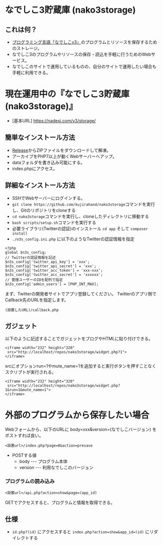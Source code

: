 # なでしこ3貯蔵庫 (nako3storage)

## これは何？

 - [プログラミング言語「なでしこv3」](https://nadesi.com)のプログラムとリソースを保存するためのストレージ。
 - なでしこ3のプログラムやリソースの保存・読込を手軽に行うためのWebサービス。
 - なでしこのサイトで運用しているものの、自分のサイトで運用したい場合も手軽に利用できる。

# 現在運用中の『なでしこ3貯蔵庫(nako3storage)』

 - [基本URL] https://nadesi.com/v3/storage/

## 簡単なインストール方法

 - [Release](https://github.com/kujirahand/nako3storage/releases)からZIPファイルをダウンロードして解凍。
 - アーカイブをPHP7以上が動くWebサーバーへアップ。
 - dataフォルダを書き込み可能にする。
 - index.phpにアクセス。

## 詳細なインストール方法

 - SSHでWebサーバーにログインする。
 - `git clone https://github.com/kujirahand/nako3storage`コマンドを実行し、Gitのリポジトリをcloneする
 - `cd nako3storage`コマンドを実行し、cloneしたディレクトリに移動する
 - `bash scripts/setup.sh`コマンドを実行する
 - 必要ライブラリ(Twitterの認証)のインストール `cd app` そして `composer install`
 - `./n3s_config.ini.php` に以下のようなTwitterの認証情報を指定

```
<?php
global $n3s_config;
// Twitterの認証情報を記述
$n3s_config['twitter_api_key'] = 'xxx';
$n3s_config['twitter_api_secret'] = 'xxx';
$n3s_config['twitter_acc_token'] = 'xxx-xxx';
$n3s_config['twitter_acc_secret'] = 'xxxxxx';
// 管理ユーザーのIDを配列で指定
$n3s_config['admin_users'] = [PHP_INT_MAX];
```

まず、Twitterの開発者サイトでアプリ登録してください。
Twitterのアプリ側でCallback先のURLを指定します。

```
(設置したURL)/callback.php
```


## ガジェット

以下のように記述することでガジェットをブログやHTMLに貼り付けできる。

 ```
 <iframe width="232" height="320"
  src="http://localhost/repos/nako3storage/widget.php?1">
</iframe>
 ```

srcにオプションrun=1やmute_name=1を追加すると実行ボタンを押すことなくスクリプトが実行される。

 ```
 <iframe width="232" height="320"
  src="http://localhost/repos/nako3storage/widget.php?1&run=1&mute_name=1">
</iframe>
 ```


# 外部のプログラムから保存したい場合

Webフォームから、以下のURLに body=xxx&version=(なでしこバージョン) をポストすれば良い。

```
<設置url>/index.php?page=0&action=presave
```
 - POSTする値
   - body --- プログラム本体
   - version --- 利用なでしこのバージョン


### プログラムの読み込み

```
<設置url>/api.php?action=show&page=(app_id)
```

GETでアクセスすると、プログラムと情報を取得できる。

## 仕様

- `id.php?(id)` にアクセスすると `index.php?action=show&app_id=(id)` にリダイレクトする



